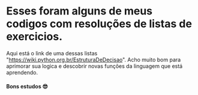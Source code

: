 # Esses foram alguns de meus codigos com resoluções de listas de exercicios.

Aqui está o link de uma dessas listas "https://wiki.python.org.br/EstruturaDeDecisao".
Acho muito bom para aprimorar sua logica e descobrir novas funções da linguagem que está aprendendo.
#### Bons estudos 😎
